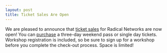 ```yaml
---
layout: post
title: Ticket Sales Are Open
---
```

<p>We are pleased to announce that <a href="https://www.eventbrite.com/e/radical-networks-tickets-28325258611" target="_blank">ticket sales</a> for Radical Networks are now open! You can <a href="https://www.eventbrite.com/e/radical-networks-tickets-28325258611" target="_blank">purchase</a> a three-day weekend pass or single day tickets. Workshop registration is included, so be sure to sign up for a workshop before you complete the check-out process. Space is limited!</p>